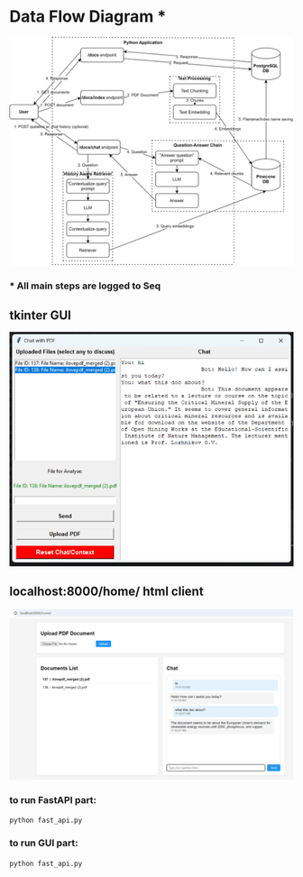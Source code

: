 # Data Flow Diagram *
![DFL](https://github.com/StepanTsymbal/pdf_analyzer_chat_bot/blob/master/dfd_chatbot.svg)

### * All main steps are logged to Seq


## tkinter GUI
![tkinter GUI](https://github.com/StepanTsymbal/pdf_analyzer_chat_bot/blob/master/tkinter_gui_client.png)


## localhost:8000/home/ html client
![HTML client](https://github.com/StepanTsymbal/pdf_analyzer_chat_bot/blob/master/html_client.png)


### to run FastAPI part:
`python fast_api.py`

### to run GUI part:
`python fast_api.py`